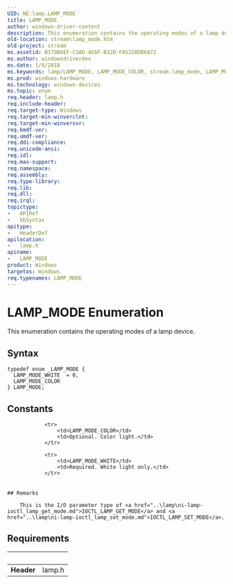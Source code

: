```yaml
---
UID: NE:lamp.LAMP_MODE
title: LAMP_MODE
author: windows-driver-content
description: This enumeration contains the operating modes of a lamp device.
old-location: stream\lamp_mode.htm
old-project: stream
ms.assetid: B379B6EF-C3AD-4E6F-B32D-F85228DB6A72
ms.author: windowsdriverdev
ms.date: 1/9/2018
ms.keywords: lamp/LAMP_MODE, LAMP_MODE_COLOR, stream.lamp_mode, LAMP_MODE, lamp/LAMP_MODE_WHITE, lamp/LAMP_MODE_COLOR, LAMP_MODE enumeration [Streaming Media Devices], LAMP_MODE_WHITE
ms.prod: windows-hardware
ms.technology: windows-devices
ms.topic: enum
req.header: lamp.h
req.include-header: 
req.target-type: Windows
req.target-min-winverclnt: 
req.target-min-winversvr: 
req.kmdf-ver: 
req.umdf-ver: 
req.ddi-compliance: 
req.unicode-ansi: 
req.idl: 
req.max-support: 
req.namespace: 
req.assembly: 
req.type-library: 
req.lib: 
req.dll: 
req.irql: 
topictype:
-	APIRef
-	kbSyntax
apitype:
-	HeaderDef
apilocation:
-	lamp.h
apiname:
-	LAMP_MODE
product: Windows
targetos: Windows
req.typenames: LAMP_MODE
---
```


# LAMP_MODE Enumeration
This enumeration contains the operating modes of a lamp device.

## Syntax
````
typedef enum _LAMP_MODE { 
  LAMP_MODE_WHITE  = 0,
  LAMP_MODE_COLOR
} LAMP_MODE;
````

## Constants

<table>
            
                <tr>
                    <td>LAMP_MODE_COLOR</td>
                    <td>Optional. Color light.</td>
                </tr>
            
                <tr>
                    <td>LAMP_MODE_WHITE</td>
                    <td>Required. White light only.</td>
                </tr>
</table>

    ## Remarks

        This is the I/O parameter type of <a href="..\lamp\ni-lamp-ioctl_lamp_get_mode.md">IOCTL_LAMP_GET_MODE</a> and <a href="..\lamp\ni-lamp-ioctl_lamp_set_mode.md">IOCTL_LAMP_SET_MODE</a>.

## Requirements
| &nbsp; | &nbsp; |
| ---- |:---- |
| **Header** | lamp.h |